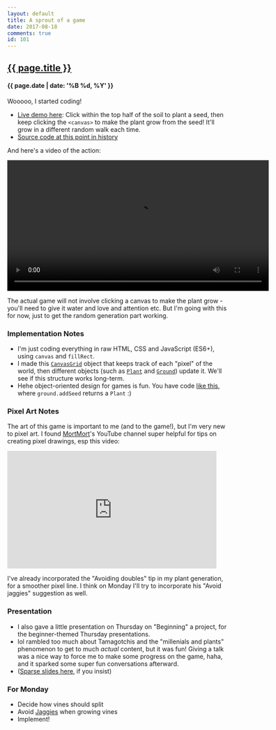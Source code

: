 ```yaml
---
layout: default
title: A sprout of a game
date: 2017-08-18
comments: true
id: 101
---
```


## <a href="{{ site.baseurl }}{{ page.url }}">{{ page.title }}</a>
#### {{ page.date | date: '%B %d, %Y' }}

Wooooo, I started coding!

- [Live demo here](demos/aug17/index.html): Click within the top half of the soil to plant a seed, then keep clicking the `<canvas>` to make the plant grow from the seed! It'll grow in a different random walk each time.
- [Source code at this point in history](https://github.com/vrk/plantsim/tree/1e3086acc75adb8c7d666378514624b4090eb7db)

And here's a video of the action:

<video src="{{ site.url }}{{ site.baseurl }}/assets/videos/plant-grow.mp4" height="300" autoplay loop></video>

The actual game will not involve clicking a canvas to make the plant grow - you'll need to give it water and love and attention etc. But I'm going with this for now, just to get the random generation part working.

### Implementation Notes

- I'm just coding everything in raw HTML, CSS and JavaScript (ES6+), using `canvas` and `fillRect`.
- I made this [`CanvasGrid`](https://github.com/vrk/plantsim/blob/1e3086acc75adb8c7d666378514624b4090eb7db/js/canvas-grid.js) object that keeps track of each "pixel" of the world, then different objects (such as [`Plant`](https://github.com/vrk/plantsim/blob/1e3086acc75adb8c7d666378514624b4090eb7db/js/plant.js) and [`Ground`](https://github.com/vrk/plantsim/blob/1e3086acc75adb8c7d666378514624b4090eb7db/js/ground.js)) update it. We'll see if this structure works long-term.
- Hehe object-oriented design for games is fun. You have code [like this](https://github.com/vrk/plantsim/blob/1e3086acc75adb8c7d666378514624b4090eb7db/js/world.js#L28), where `ground.addSeed` returns a `Plant` :)

### Pixel Art Notes

The art of this game is important to me (and to the game!), but I'm very new to pixel art. I found [MortMort](https://www.youtube.com/channel/UCsn9MzwyPKeCE6MEGtMU4gg)'s YouTube channel super helpful for tips on creating pixel drawings, esp this video:

<iframe width="480" height="270" src="https://www.youtube.com/embed/gW1G_FLsuEs?rel=0&amp;showinfo=0" frameborder="0" allowfullscreen></iframe>

I've already incorporated the "Avoiding doubles" tip in my plant generation, for a smoother pixel line. I think on Monday I'll try to incorporate his "Avoid jaggies" suggestion as well.

### Presentation

- I also gave a little presentation on Thursday on "Beginning" a project, for the beginner-themed Thursday presentations.
- lol rambled too much about Tamagotchis and the "millenials and plants" phenomenon to get to much _actual_ content, but it was fun! Giving a talk was a nice way to force me to make some progress on the game, haha, and it sparked some super fun conversations afterward.
- ([Sparse slides here](https://docs.google.com/presentation/d/1ZibJ7lA2lLQ4fQMFGMlAGcARnvbOYZY3IShjKJMQKJU/edit#slide=id.p), if you insist)

### For Monday
- Decide how vines should split
- Avoid [Jaggies](https://www.youtube.com/embed/gW1G_FLsuEs) when growing vines
- Implement!
